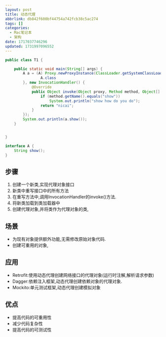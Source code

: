 ```yaml
---
layout: post
title: 动态代理
abbrlink: db842f600bf44754a742fcb38c5ac274
tags: []
categories:
  - Mac笔记本
  - 架构
date: 1717037746296
updated: 1731997096552
---
```


```java
public class T1 {

    public static void main(String[] args) {
        A a = (A) Proxy.newProxyInstance(ClassLoader.getSystemClassLoader(), new Class[]{
                A.class
        }, new InvocationHandler() {
            @Override
            public Object invoke(Object proxy, Method method, Object[] args) throws Throwable {
                if (method.getName().equals("show"))
                    System.out.println("show how do you do");
                return "nicai";
            }
        });
        System.out.println(a.show());
    }


}

interface A {
    String show();
}
```

## 步骤

1. 创建一个新类,实现代理对象接口
2. 新类中重写接口中的所有方法
3. 在重写方法中,调用InvocationHandler的invoke()方法.
4. 将新类加载到类加载器中
5. 创建代理对象,并将类作为代理对象的类,

## 场景

- 为现有对象提供额外功能,无需修改原始对象代码.
- 创建可重用的对象,

## 应用

- Retrofit:使用动态代理创建网络接口的代理对象(运行时注解,解析请求参数)
- Dagger:依赖注入框架,动态代理创建依赖对象的代理对象.
- Mockito:单元测试框架,动态代理创建模拟对象

## 优点

- 提高代码的可重用性
- 减少代码复杂性
- 提高代码的可测试性
